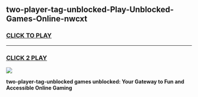 
## two-player-tag-unblocked-Play-Unblocked-Games-Online-nwcxt
<h3>
<a href="https://premium76.site?title=two-player-tag-unblocked&ref=25A">CLICK TO PLAY</a></h3>
<hr>

<h3>
<a href="https://premium76.site?title=two-player-tag-unblocked&ref=25A">CLICK 2 PLAY</a>
  
</h3>

<a href="https://premium76.site?title=two-player-tag-unblocked&ref=25A"><img src="https://clearcache.store/games.png"></a>


**two-player-tag-unblocked games unblocked: Your Gateway to Fun and Accessible Online Gaming**
